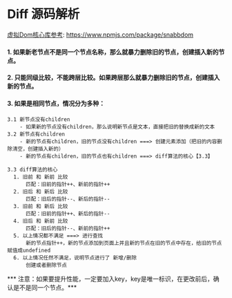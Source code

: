 # Diff 源码解析

[虚拟Dom核心库参考](https://www.npmjs.com/package/snabbdom): https://www.npmjs.com/package/snabbdom

#### 1. 如果新老节点不是同一个节点名称，那么就暴力删除旧的节点，创建插入新的节点。

#### 2. 只能同级比较，不能跨层比较。如果跨层那么就暴力删除旧的节点，创建插入新的节点。

#### 3. 如果是相同节点，情况分为多种：
  ```text
  3.1 新节点没有children
      - 如果新的节点没有children，那么说明新节点是文本，直接把旧的替换成新的文本
  3.2 新节点有children
      - 新的节点有children，旧的节点没有children ===> 创建元素添加（把旧的内容删除清空，创建插入新的）
      - 新的节点有children，旧的节点也有children ===> diff算法的核心【3.3】
  ```

  ```text
  3.3 diff算法的核心
    1. 旧前 和 新前 比较
        匹配：旧前的指针++、新前的指针++
    2. 旧后 和 新后 比较
        匹配：旧后的指针--、新后的指针--
    3. 旧前 和 新后 比较
        匹配：旧前的指针++、新后的指针--
    4. 旧后 和 新前 比较
        匹配：旧后的指针--、新前的指针++
    5. 以上情况都不满足 ===> 进行查找
        新的节点指针++，新的节点添加到页面上并且新的节点在旧的节点中存在，给旧的节点赋值成undefined
    6. 以上情况任然不满足，说明节点进行了 新增/删除
        创建或者删除节点
  ```
*** 注意：如果要提升性能，一定要加入key，key是唯一标识，在更改前后，确认是不是同一个节点。***
